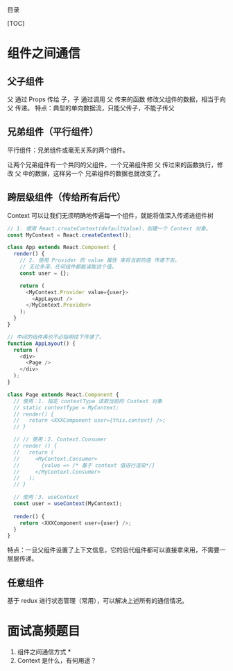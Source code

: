目录

[TOC]


# 组件之间通信
## 父子组件

父 通过 Props 传给 子，子 通过调用 父 传来的函数 修改父组件的数据，相当于向 父 传递。
特点：典型的单向数据流，只能父传子，不能子传父


## 兄弟组件（平行组件）
平行组件：兄弟组件或毫无关系的两个组件。

让两个兄弟组件有一个共同的父组件，一个兄弟组件把 父 传过来的函数执行，修改 父 中的数据，这样另一个 兄弟组件的数据也就改变了。


## 跨层级组件（传给所有后代）
Context 可以让我们无须明确地传遍每一个组件，就能将值深入传递进组件树
```js
// 1. 使用 React.createContext(defaultValue)，创建一个 Context 对象。
const MyContext = React.createContext();

class App extends React.Component {
  render() {
    // 2. 使用 Provider 的 value 属性 来将当前的值 传递下去。
    // 无论多深，任何组件都能读取这个值。
    const user = {};

    return (
      <MyContext.Provider value={user}>
        <AppLayout />
      </MyContext.Provider>
    );
  }
}

// 中间的组件再也不必指明往下传递了。
function AppLayout() {
  return (
    <div>
      <Page />
    </div>
  );
}

class Page extends React.Component {
  // 使用：1. 指定 contextType 读取当前的 Context 对象
  // static contextType = MyContext;
  // render() {
  //   return <XXXComponent user={this.context} />;
  // }

  // // 使用：2. Context.Consumer
  // render () {
  //   return (
  //     <MyContext.Consumer>
  //       {value => /* 基于 context 值进行渲染*/}
  //     </MyContext.Consumer>
  //   );
  // }

  // 使用：3. useContext
  const user = useContext(MyContext);
  
  render() {
    return <XXXComponent user={user} />;
  }
}
```

特点：一旦父组件设置了上下文信息，它的后代组件都可以直接拿来用，不需要一层层传递。

## 任意组件
基于 redux 进行状态管理（常用），可以解决上述所有的通信情况。


# 面试高频题目
1. 组件之间通信方式 *
2. Context 是什么，有何用途？